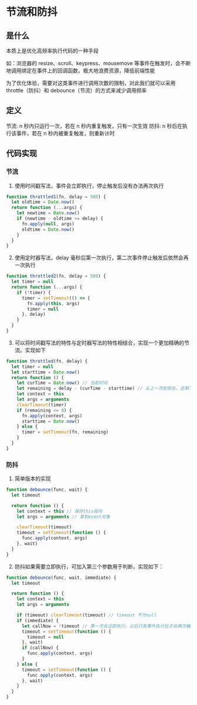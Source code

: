 # 节流和防抖

## 是什么

本质上是优化高频率执行代码的一种手段

如：浏览器的 resize、scroll、keypress、mousemove 等事件在触发时，会不断地调用绑定在事件上的回调函数，极大地浪费资源，降低前端性能

为了优化体验，需要对这类事件进行调用次数的限制，对此我们就可以采用 throttle（防抖）和 debounce（节流）的方式来减少调用频率

## 定义

节流: n 秒内只运行一次，若在 n 秒内重复触发，只有一次生效
防抖: n 秒后在执行该事件，若在 n 秒内被重复触发，则重新计时

## 代码实现

### 节流

1. 使用时间戳写法，事件会立即执行，停止触发后没有办法再次执行

```js
function throttled1(fn, delay = 500) {
  let oldtime = Date.now()
  return function (...args) {
    let newtime = Date.now()
    if (newtime - oldtime >= delay) {
      fn.apply(null, args)
      oldtime = Date.now()
    }
  }
}
```

2. 使用定时器写法，delay 毫秒后第一次执行，第二次事件停止触发后依然会再一次执行

```js
function throttled2(fn, delay = 500) {
  let timer = null
  return function (...args) {
    if (!timer) {
      timer = setTimeout(() => {
        fn.apply(this, args)
        timer = null
      }, delay)
    }
  }
}
```

3. 可以将时间戳写法的特性与定时器写法的特性相结合，实现一个更加精确的节流。实现如下

```js
function throttled(fn, delay) {
  let timer = null
  let starttime = Date.now()
  return function () {
    let curTime = Date.now() // 当前时间
    let remaining = delay - (curTime - starttime) // 从上一次到现在，还剩下多少多余时间
    let context = this
    let args = arguments
    clearTimeout(timer)
    if (remaining <= 0) {
      fn.apply(context, args)
      starttime = Date.now()
    } else {
      timer = setTimeout(fn, remaining)
    }
  }
}
```

### 防抖

1. 简单版本的实现

```js
function debounce(func, wait) {
  let timeout

  return function () {
    let context = this // 保存this指向
    let args = arguments // 拿到event对象

    clearTimeout(timeout)
    timeout = setTimeout(function () {
      func.apply(context, args)
    }, wait)
  }
}
```

2. 防抖如果需要立即执行，可加入第三个参数用于判断，实现如下：

```js
function debounce(func, wait, immediate) {
  let timeout

  return function () {
    let context = this
    let args = arguments

    if (timeout) clearTimeout(timeout) // timeout 不为null
    if (immediate) {
      let callNow = !timeout // 第一次会立即执行，以后只有事件执行后才会再次触发
      timeout = setTimeout(function () {
        timeout = null
      }, wait)
      if (callNow) {
        func.apply(context, args)
      }
    } else {
      timeout = setTimeout(function () {
        func.apply(context, args)
      }, wait)
    }
  }
}
```
